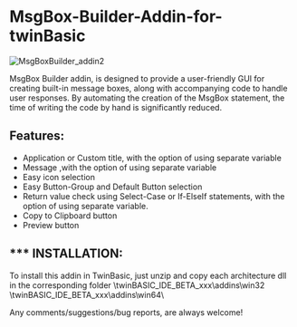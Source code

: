 # MsgBox-Builder-Addin-for-twinBasic

![MsgBoxBuilder_addin2](https://github.com/sokinkeso/MsgBox-Builder-Addin-for-twinBasic/assets/113173954/fce25964-9517-4e7e-a608-06bbd3c9362f)


MsgBox Builder addin, is designed to provide a user-friendly GUI for creating built-in message boxes, 
along with accompanying code to handle user responses.
By automating the creation of the MsgBox statement, the time of writing the code by hand is significantly reduced.


Features:
---------
- Application or Custom title, with the option of using separate variable
- Message ,with the option of using separate variable
- Easy icon selection
- Easy Button-Group and Default Button selection
- Return value check using Select-Case or If-ElseIf statements, with the option of using separate variable.
- Copy to Clipboard button
- Preview button


*** INSTALLATION:
-----------------
To install this addin in TwinBasic, just unzip and copy each architecture dll in the corresponding folder
\twinBASIC_IDE_BETA_xxx\addins\win32\
\twinBASIC_IDE_BETA_xxx\addins\win64\ 


Any comments/suggestions/bug reports,  are always welcome!
